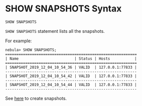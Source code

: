 # SHOW SNAPSHOTS Syntax

```ngql
SHOW SNAPSHOTS
```

`SHOW SNAPSHOTS` statement lists all the snapshots.

For example:

```ngql
nebula> SHOW SNAPSHOTS;
===========================================================
| Name                         | Status | Hosts           |
===========================================================
| SNAPSHOT_2019_12_04_10_54_36 | VALID  | 127.0.0.1:77833 |
-----------------------------------------------------------
| SNAPSHOT_2019_12_04_10_54_42 | VALID  | 127.0.0.1:77833 |
-----------------------------------------------------------
| SNAPSHOT_2019_12_04_10_54_44 | VALID  | 127.0.0.1:77833 |
-----------------------------------------------------------
```

See [here](../../../../3.build-develop-and-administration/5.storage-service-administration/cluster-snapshot.md) to create snapshots.
